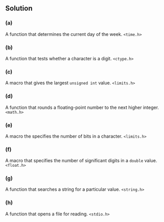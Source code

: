 ## Solution

### (a)
A function that determines the current day of the week.
`<time.h>`

### (b)
A function that tests whether a character is a digit.
`<ctype.h>`

### (c)
A macro that gives the largest `unsigned int` value.
`<limits.h>`

### (d)
A function that rounds a floating-point number to the next higher integer.
`<math.h>`

### (e)
A macro the specifies the number of bits in a character.
`<limits.h>`

### (f)
A macro that specifies the number of significant digits in a `double` value.
`<float.h>`

### (g)
A function that searches a string for a particular value.
`<string.h>`

### (h)
A function that opens a file for reading.
`<stdio.h>`
